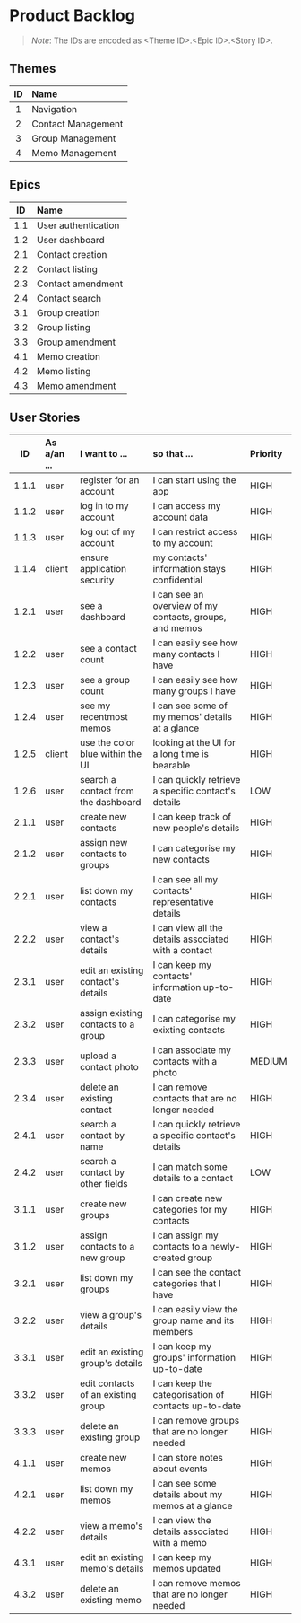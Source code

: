 # Product Backlog

> *Note*: The IDs are encoded as \<Theme ID\>.\<Epic ID\>.\<Story ID\>.

## Themes

|  ID   | Name                |
| :---: | :------------------ |
|   1   | Navigation          |
|   2   | Contact Management  |
|   3   | Group Management    |
|   4   | Memo Management     |


## Epics

|  ID   | Name                |
| :---: | :------------------ |
|  1.1  | User authentication |
|  1.2  | User dashboard      |
|  2.1  | Contact creation    |
|  2.2  | Contact listing     |
|  2.3  | Contact amendment   |
|  2.4  | Contact search      |
|  3.1  | Group creation      |
|  3.2  | Group listing       |
|  3.3  | Group amendment     |
|  4.1  | Memo creation       |
|  4.2  | Memo listing        |
|  4.3  | Memo amendment      |

## User Stories

|  ID   | As a/an ... | I want to ...                       | so that ...                                             | Priority |
| :---: | :---------- | :---------------------------------- | :------------------------------------------------------ | :------- |
| 1.1.1 | user        | register for an account             | I can start using the app                               | HIGH     |
| 1.1.2 | user        | log in to my account                | I can access my account data                            | HIGH     |
| 1.1.3 | user        | log out of my account               | I can restrict access to my account                     | HIGH     |
| 1.1.4 | client      | ensure application security         | my contacts' information stays confidential             | HIGH     |
| 1.2.1 | user        | see a dashboard                     | I can see an overview of my contacts, groups, and memos | HIGH     |
| 1.2.2 | user        | see a contact count                 | I can easily see how many contacts I have               | HIGH     |
| 1.2.3 | user        | see a group count                   | I can easily see how many groups I have                 | HIGH     |
| 1.2.4 | user        | see my recentmost memos             | I can see some of my memos' details at a glance         | HIGH     |
| 1.2.5 | client      | use the color blue within the UI    | looking at the UI for a long time is bearable           | HIGH     |
| 1.2.6 | user        | search a contact from the dashboard | I can quickly retrieve a specific contact's details     | LOW      |
| 2.1.1 | user        | create new contacts                 | I can keep track of new people's details                | HIGH     |
| 2.1.2 | user        | assign new contacts to groups       | I can categorise my new contacts                        | HIGH     |
| 2.2.1 | user        | list down my contacts               | I can see all my contacts' representative details       | HIGH     |
| 2.2.2 | user        | view a contact's details            | I can view all the details associated with a contact    | HIGH     |
| 2.3.1 | user        | edit an existing contact's details  | I can keep my contacts' information up-to-date          | HIGH     |
| 2.3.2 | user        | assign existing contacts to a group | I can categorise my exixting contacts                   | HIGH     |
| 2.3.3 | user        | upload a contact photo              | I can associate my contacts with a photo                | MEDIUM   |
| 2.3.4 | user        | delete an existing contact          | I can remove contacts that are no longer needed         | HIGH     |
| 2.4.1 | user        | search a contact by name            | I can quickly retrieve a specific contact's details     | HIGH     |
| 2.4.2 | user        | search a contact by other fields    | I can match some details to a contact                   | LOW      |
| 3.1.1 | user        | create new groups                   | I can create new categories for my contacts             | HIGH     |
| 3.1.2 | user        | assign contacts to a new group      | I can assign my contacts to a newly-created group       | HIGH     |
| 3.2.1 | user        | list down my groups                 | I can see the contact categories that I have            | HIGH     |
| 3.2.2 | user        | view a group's details              | I can easily view the group name and its members        | HIGH     |
| 3.3.1 | user        | edit an existing group's details    | I can keep my groups' information up-to-date            | HIGH     |
| 3.3.2 | user        | edit contacts of an existing group  | I can keep the categorisation of contacts up-to-date    | HIGH     |
| 3.3.3 | user        | delete an existing group            | I can remove groups that are no longer needed           | HIGH     |
| 4.1.1 | user        | create new memos                    | I can store notes about events                          | HIGH     |
| 4.2.1 | user        | list down my memos                  | I can see some details about my memos at a glance       | HIGH     |
| 4.2.2 | user        | view a memo's details               | I can view the details associated with a memo           | HIGH     |
| 4.3.1 | user        | edit an existing memo's details     | I can keep my memos updated                             | HIGH     |
| 4.3.2 | user        | delete an existing memo             | I can remove memos that are no longer needed            | HIGH     |
